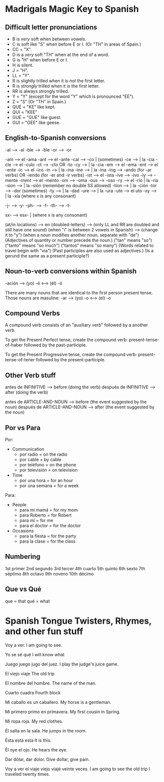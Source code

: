 # Madrigals Magic Key to Spanish


## Difficult letter pronunciations
- B is *very* soft when between vowels.
- C is soft like "S" when before E or I. (Or "TH" in areas of Spain.)
- CC = "X".
- D is a *very* soft "TH" when at the end of a word.
- G is "H" when before E or I.
- H is silent.
- J = "H".
- LL = "Y".
- R is slightly trilled when it is *not* the first letter.
- R is *strongly* trilled when it *is* the first letter.
- RR is always strongly trilled.
- Y = "Y" (except for the word "Y" which is pronounced "EE").
- Z = "S" (Or "TH" in Spain.)
- QUE = "KE" like kept.
- QUI = "KEE"
- GUE = "GUE" like guest.
- GUI = "GEE" like geese.


## English-to-Spanish conversions
-al   -->    -al
-ble  -->    -ble
-or   -->    -or

-am   --> el -ama
-ant  --> el -ante
-cal  -->    -co    |           (sometimes)
-ce   -->           | la -cia
-cle  --> el -culo
-ct   -->    -cto  OR -to
-cy   -->           | la -cia
-em   --> el -ema
-ent  --> el -ente
-ic   --> el -ico
-in   -->           | la -ina
-ine  -->           | la -ina
-ing  -->    -ando (for -ar verbs)  OR  -iendo (for -er and -ir verbs)
-ist  --> el -ista
-ive  -->    -ivo
-ly   -->    -mente
-ment --> el -mento
-om   -->    -oma
-ous  -->    -oso
-ry   --> el -rio   | la -ria
-sion -->           | la -sión  (remember no double SS allowed)
-tion -->           | la -ción
-tor  -->    -dor               (sometimes)
-ty   -->           | la -dad
-ure  -->           | la -ura
-ute  --> el uto
-xy   -->           | la -xía   (where x is any consonant)

-j-   -->    -y-
-ph-  -->    -f-
-th-  -->    -t-

sx-   -->    esx-   |           (where x is any consonant)

(at/in locations) --> en
(doubled-letters) --> (only LL and RR are doubled and still have one sound)
(when "i" is between 2 vowels in Spanish) --> (change it to "y")
(when a noun modifies another noun, separate with "de")
(Adjectives of quantity or number precede the noun.)
("tan" means "so")
("tanto" means "so much")
("tantos" means "so many")
(Words related to travel begin with "via")
(Past participles are also used as adjectives.)
(Is a gerund the same as a present participle?)


## Noun-to-verb conversions within Spanish
-ación -->  (yo) -é  <-->  (él) -ó

There are many nouns that are identical to the first person present tense.
Those nouns are masuline:
-ar -->  (yo) -o  <-->  (el) -o


## Compound Verbs

A compound verb consists of an "auxiliary verb" followed by a another verb.

To get the Present Perfect tense, create the compound verb: present-tense-of-haber followed by the past-participle.

To get the Present Progressive tense, create the compound verb: present-tense-of-tener followed by the present-participle.


## Other Verb stuff

antes de INFINITIVE --> before (doing the verb)
después de INFINITIVE --> after (doing the verb)

antes de ARTICLE-AND-NOUN --> before (the event suggested by the noun)
después de ARTICLE-AND-NOUN --> after (the event suggested by the noun)


## Por vs Para
Por:
- Communication
  - por radio = on the radio
  - por cable =  by cable
  - por teléfono = on the phone
  - por televisión = on television
- Time
  - por una hora = for an hour
  - por una semana = for a week

Para:
- People
  - para mi mamá = for my mom
  - para Roberto = for Robert
  - para mí = for me
  - para el doctor = for the doctor
- Occasions
  - para la fiesta = for the party
  - para la clase = for the class


## Numbering
1st primer
2nd segundo
3rd tercer
4th cuarto
5th quinto
6th sexto
7th séptimo
8th octavo
9th noveno
10th décimo


## Que vs Qué
que = that
qué = what


# Spanish Tongue Twisters, Rhymes, and other fun stuff

Voy a ver.
I am going to see.

Yo se sé qué 
I will know what

Juego juego jugo del juez.
I play the judge's juice game.

El viejo viaje
The old trip

El nombre del hombre.
The name of the man.

Cuarto cuadra
Fourth block

Mi caballo es un caballero.
My horse is a gentleman.

Mi primero primo en primavera.
My first cousin in Spring.
 
Mi ropa roja.
My red clothes.

Él salta en la sala.
He jumps in the room.

Ésta está esta
It is this.

Él oye el ojo.
He hears the eye.

Dar dólar, dar dolor.
Give dollar, give pain.

Voy a ver el viaje viejo viajé veinte veces.
I am going to see the old trip I traveled twenty times.


